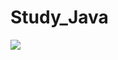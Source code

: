# Study_Java
<img src="https://img.shields.io/badge/Java-007396?style=flat-square&logo=Java&logoColor=white"/> 
